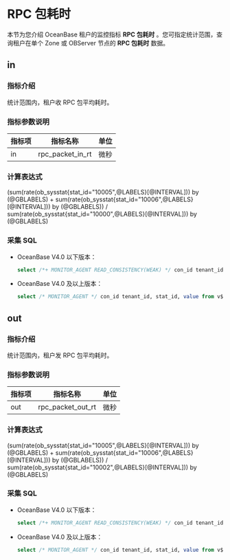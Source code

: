 # RPC 包耗时

本节为您介绍 OceanBase 租户的监控指标 **RPC 包耗时** 。您可指定统计范围，查询租户在单个 Zone 或 OBServer 节点的 **RPC 包耗时** 数据。

## in

### 指标介绍

统计范围内，租户收 RPC 包平均耗时。

### 指标参数说明

| **指标项** |     **指标名称**     | **单位** |
|---------|------------------|--------|
| in      | rpc_packet_in_rt | 微秒     |

### 计算表达式

(sum(rate(ob_sysstat{stat_id="10005",@LABELS}[@INTERVAL])) by (@GBLABELS) + sum(rate(ob_sysstat{stat_id="10006",@LABELS}[@INTERVAL])) by (@GBLABELS)) / sum(rate(ob_sysstat{stat_id="10000",@LABELS}[@INTERVAL])) by (@GBLABELS)

### 采集 SQL

* OceanBase V4.0 以下版本：

  ```sql
  select /*+ MONITOR_AGENT READ_CONSISTENCY(WEAK) */ con_id tenant_id, stat_id, value from v$sysstat where stat_id IN (10005, 10006, 10000) and (con_id > 1000 or con_id = 1) and class < 1000
  ```

* OceanBase V4.0 及以上版本：

  ```sql
  select /* MONITOR_AGENT */ con_id tenant_id, stat_id, value from v$sysstat, DBA_OB_TENANTS where stat_id IN (10005, 10006, 10000) and (con_id > 1000 or con_id = 1) and class < 1000
  ```

## out

### 指标介绍

统计范围内，租户发 RPC 包平均耗时。

### 指标参数说明

| **指标项** |     **指标名称**      | **单位** |
|---------|-------------------|--------|
| out     | rpc_packet_out_rt | 微秒     |

### 计算表达式

(sum(rate(ob_sysstat{stat_id="10005",@LABELS}[@INTERVAL])) by (@GBLABELS) + sum(rate(ob_sysstat{stat_id="10006",@LABELS}[@INTERVAL])) by (@GBLABELS)) / sum(rate(ob_sysstat{stat_id="10002",@LABELS}[@INTERVAL])) by (@GBLABELS)

### 采集 SQL

* OceanBase V4.0 以下版本：

  ```sql
  select /*+ MONITOR_AGENT READ_CONSISTENCY(WEAK) */ con_id tenant_id, stat_id, value from v$sysstat where stat_id IN (10005, 10006, 10002) and (con_id > 1000 or con_id = 1) and class < 1000
  ```

* OceanBase V4.0 及以上版本：

  ```sql
  select /* MONITOR_AGENT */ con_id tenant_id, stat_id, value from v$sysstat, DBA_OB_TENANTS where stat_id IN (10005, 10006, 10002) and (con_id > 1000 or con_id = 1) and class < 1000
  ```
